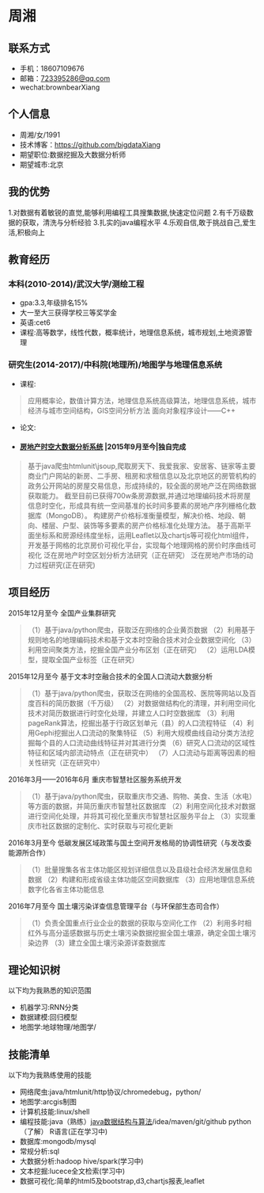 # 周湘

## 联系方式

+ 手机：18607109676
+ 邮箱：723395286@qq.com
+ wechat:brownbearXiang

## 个人信息

+ 周湘/女/1991
+ 技术博客：https://github.com/bigdataXiang
+ 期望职位:数据挖掘及大数据分析师
+ 期望城市:北京

## 我的优势
1.对数据有着敏锐的直觉,能够利用编程工具搜集数据,快速定位问题
2.有千万级数据的获取，清洗与分析经验
3.扎实的java编程水平
4.乐观自信,敢于挑战自己,爱生活,积极向上

## 教育经历
### 本科(2010-2014)/武汉大学/测绘工程
+ gpa:3.3,年级排名15%
+ 大一至大三获得学校三等奖学金
+ 英语:cet6
+ 课程:高等数学，线性代数，概率统计，地理信息系统，城市规划,土地资源管理

### 研究生(2014-2017)/中科院(地理所)/地图学与地理信息系统
+ 课程:
>应用概率论，数值计算方法，地理信息系统高级算法，地理信息系统，城市经济与城市空间结构，GIS空间分析方法
>面向对象程序设计——C++

+ 论文:
+ #### [房地产时空大数据分析系统](https://github.com/bigdataXiang/HousePriceServer) |2015年9月至今|独自完成
>基于java爬虫htmlunit\jsoup,爬取房天下、我爱我家、安居客、链家等主要商业门户网站的新房、二手房、租房和求租信息以及北京地区的房管机构的政务公开网站的房屋交易信息，形成持续的，较全面的房地产泛在网络数据获取能力。
>截至目前已获得700w条房源数据,并通过地理编码技术将房屋信息时空化，形成具有统一空间基准的长时间多要素的房地产序列栅格化数据库（MongoDB）。
>构建房产价格标准衡量模型，解决价格、地段、朝向、楼层、户型、装饰等多要素的房产价格标准化处理方法。
>基于高斯平面坐标系和房源经纬度坐标，运用Leaflet以及chartjs等可视化html组件，开发基于网格的北京房价可视化平台，实现每个地理网格的房价时序曲线可视化
>泛在房地产时空区划分析方法研究（正在研究）
>泛在房地产市场的动力过程研究(正在研究)



## 项目经历
2015年12月至今           全国产业集群研究
>（1）基于java/python爬虫，获取泛在网络的企业黄页数据
>（2）利用基于规则地名的地理编码技术和基于文本时空融合技术对企业数据空间化
>（3）利用空间聚类方法，挖掘全国产业分布区划（正在研究）
>（2）运用LDA模型，提取全国产业标签（正在研究）


2015年12月至今           基于文本时空融合技术的全国人口流动大数据分析
>（1）基于java/python爬虫，获取泛在网络的全国高校、医院等网站以及百度百科的简历数据（千万级）
>（2）对数据做结构化的清理，并利用空间化技术对简历数据进行时空化处理，并建立人口时空数据库
>（3）利用pageRank算法，挖掘出基于行政区划单元（县）的人口流程特征
>（4）利用Gephi挖掘出人口流动的聚集特征
>（5）利用大规模曲线自动分类方法挖掘每个县的人口流动曲线特征并对其进行分类
>（6）研究人口流动的区域性特征和区域内部流动特点（正在研究中）
>（7）人口流动与距离等因素的相关性研究（正在研究中）

2016年3月——2016年6月     重庆市智慧社区服务系统开发
>（1）基于java/python爬虫，获取重庆市交通、购物、美食、生活（水电）等方面的数据，并简历重庆市智慧社区数据库
>（2）利用空间化技术对数据进行空间化处理，并将其可视化至重庆市智慧社区服务平台上
>（3）实现重庆市社区数据的定制化、实时获取与可视化更新

2016年3月至今            低碳发展区域政策与国土空间开发格局的协调性研究（与发改委能源所合作）
>（1）批量搜集各省主体功能区规划详细信息以及县级社会经济发展信息和数据
>（2）构建和形成省级主体功能区空间数据库
>（3）应用地理信息系统数字化各省主体功能信息

2016年7月至今            国土壤污染详查信息管理平台（与环保部生态司合作）
>（1）负责全国重点行业企业的数据的获取与空间化工作
>（2）利用多时相红外与高分遥感数据与历史土壤污染数据挖掘全国土壤源，确定全国土壤污染边界
>（3）建立全国土壤污染源详查数据库

## 理论知识树
以下均为我熟悉的知识范围

+ 机器学习:RNN分类
+ 数据建模:回归模型
+ 地图学:地球物理/地图学/

## 技能清单
以下均为我熟练使用的技能

+ 网络爬虫:java/htmlunit/http协议/chromedebug，python/
+ 地图学:arcgis制图
+ 计算机技能:linux/shell
+ 编程技能:java（熟练）[java数据结构与算法](https://github.com/bigdataXiang/DataStruct)/idea/maven/git/github
          python（了解）
          R语言(正在学习中)
+ 数据库:mongodb/mysql
+ 常规分析:sql
+ 大数据分析:hadoop hive/spark(学习中)
+ 文本挖掘:lucece全文检索(学习中)
+ 数据可视化:简单的html5及bootstrap,d3,chartjs报表,leaflet